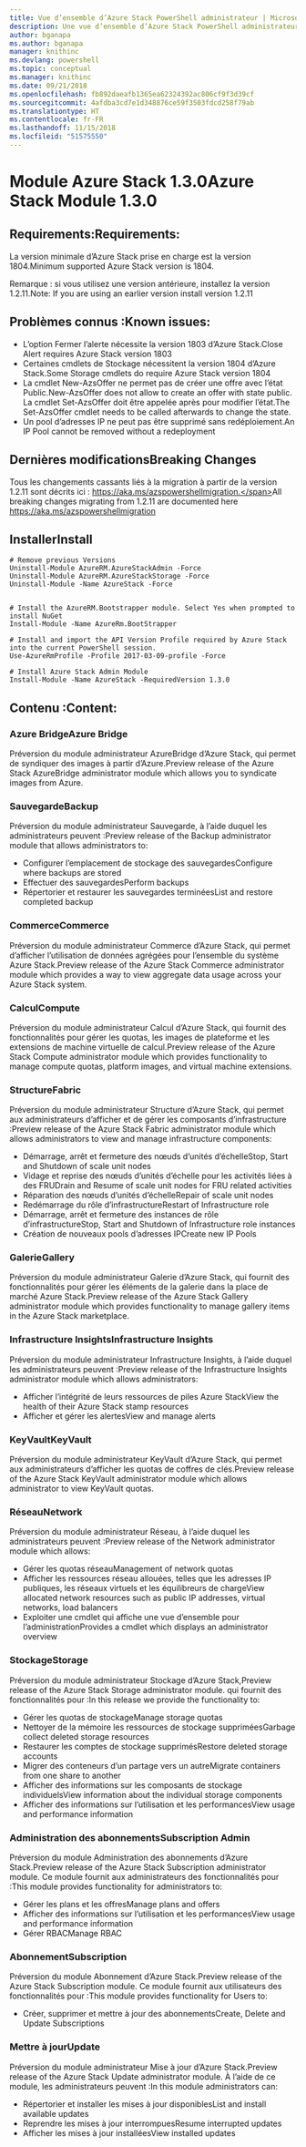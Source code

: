 ```yaml
---
title: Vue d’ensemble d’Azure Stack PowerShell administrateur | Microsoft Docs
description: Une vue d’ensemble d’Azure Stack PowerShell administrateur avec des instructions sur les procédures d’installation et de configuration.
author: bganapa
ms.author: bganapa
manager: knithinc
ms.devlang: powershell
ms.topic: conceptual
ms.manager: knithinc
ms.date: 09/21/2018
ms.openlocfilehash: fb892daeafb1365ea62324392ac806cf9f3d39cf
ms.sourcegitcommit: 4afdba3cd7e1d348876ce59f3503fdcd258f79ab
ms.translationtype: HT
ms.contentlocale: fr-FR
ms.lasthandoff: 11/15/2018
ms.locfileid: "51575550"
---
```

# <a name="azure-stack-module-130"></a><span data-ttu-id="00987-103">Module Azure Stack 1.3.0</span><span class="sxs-lookup"><span data-stu-id="00987-103">Azure Stack Module 1.3.0</span></span>

## <a name="requirements"></a><span data-ttu-id="00987-104">Requirements:</span><span class="sxs-lookup"><span data-stu-id="00987-104">Requirements:</span></span>
<span data-ttu-id="00987-105">La version minimale d’Azure Stack prise en charge est la version 1804.</span><span class="sxs-lookup"><span data-stu-id="00987-105">Minimum supported Azure Stack version is 1804.</span></span>

<span data-ttu-id="00987-106">Remarque : si vous utilisez une version antérieure, installez la version 1.2.11.</span><span class="sxs-lookup"><span data-stu-id="00987-106">Note: If you are using an earlier version install version 1.2.11</span></span>

## <a name="known-issues"></a><span data-ttu-id="00987-107">Problèmes connus :</span><span class="sxs-lookup"><span data-stu-id="00987-107">Known issues:</span></span>

- <span data-ttu-id="00987-108">L’option Fermer l’alerte nécessite la version 1803 d’Azure Stack.</span><span class="sxs-lookup"><span data-stu-id="00987-108">Close Alert requires Azure Stack version 1803</span></span>
- <span data-ttu-id="00987-109">Certaines cmdlets de Stockage nécessitent la version 1804 d’Azure Stack.</span><span class="sxs-lookup"><span data-stu-id="00987-109">Some Storage cmdlets do require Azure Stack version 1804</span></span>
- <span data-ttu-id="00987-110">La cmdlet New-AzsOffer ne permet pas de créer une offre avec l’état Public.</span><span class="sxs-lookup"><span data-stu-id="00987-110">New-AzsOffer does not allow to create an offer with state public.</span></span> <span data-ttu-id="00987-111">La cmdlet Set-AzsOffer doit être appelée après pour modifier l’état.</span><span class="sxs-lookup"><span data-stu-id="00987-111">The Set-AzsOffer cmdlet needs to be called afterwards to change the state.</span></span>
- <span data-ttu-id="00987-112">Un pool d’adresses IP ne peut pas être supprimé sans redéploiement.</span><span class="sxs-lookup"><span data-stu-id="00987-112">An IP Pool cannot be removed without a redeployment</span></span>

## <a name="breaking-changes"></a><span data-ttu-id="00987-113">Dernières modifications</span><span class="sxs-lookup"><span data-stu-id="00987-113">Breaking Changes</span></span>
<span data-ttu-id="00987-114">Tous les changements cassants liés à la migration à partir de la version 1.2.11 sont décrits ici : https://aka.ms/azspowershellmigration.</span><span class="sxs-lookup"><span data-stu-id="00987-114">All breaking changes migrating from 1.2.11 are documented here https://aka.ms/azspowershellmigration</span></span>

## <a name="install"></a><span data-ttu-id="00987-115">Installer</span><span class="sxs-lookup"><span data-stu-id="00987-115">Install</span></span>
```
# Remove previous Versions
Uninstall-Module AzureRM.AzureStackAdmin -Force
Uninstall-Module AzureRM.AzureStackStorage -Force
Uninstall-Module -Name AzureStack -Force 


# Install the AzureRM.Bootstrapper module. Select Yes when prompted to install NuGet
Install-Module -Name AzureRm.BootStrapper

# Install and import the API Version Profile required by Azure Stack into the current PowerShell session.
Use-AzureRmProfile -Profile 2017-03-09-profile -Force

# Install Azure Stack Admin Module
Install-Module -Name AzureStack -RequiredVersion 1.3.0
```
## <a name="content"></a><span data-ttu-id="00987-116">Contenu :</span><span class="sxs-lookup"><span data-stu-id="00987-116">Content:</span></span>
### <a name="azure-bridge"></a><span data-ttu-id="00987-117">Azure Bridge</span><span class="sxs-lookup"><span data-stu-id="00987-117">Azure Bridge</span></span>
<span data-ttu-id="00987-118">Préversion du module administrateur AzureBridge d’Azure Stack, qui permet de syndiquer des images à partir d’Azure.</span><span class="sxs-lookup"><span data-stu-id="00987-118">Preview release of the Azure Stack AzureBridge administrator module which allows you to syndicate images from Azure.</span></span>

### <a name="backup"></a><span data-ttu-id="00987-119">Sauvegarde</span><span class="sxs-lookup"><span data-stu-id="00987-119">Backup</span></span>
<span data-ttu-id="00987-120">Préversion du module administrateur Sauvegarde, à l’aide duquel les administrateurs peuvent :</span><span class="sxs-lookup"><span data-stu-id="00987-120">Preview release of the Backup administrator module that allows administrators to:</span></span>
- <span data-ttu-id="00987-121">Configurer l’emplacement de stockage des sauvegardes</span><span class="sxs-lookup"><span data-stu-id="00987-121">Configure where backups are stored</span></span>
- <span data-ttu-id="00987-122">Effectuer des sauvegardes</span><span class="sxs-lookup"><span data-stu-id="00987-122">Perform backups</span></span>
- <span data-ttu-id="00987-123">Répertorier et restaurer les sauvegardes terminées</span><span class="sxs-lookup"><span data-stu-id="00987-123">List and restore completed backup</span></span>

### <a name="commerce"></a><span data-ttu-id="00987-124">Commerce</span><span class="sxs-lookup"><span data-stu-id="00987-124">Commerce</span></span>
<span data-ttu-id="00987-125">Préversion du module administrateur Commerce d’Azure Stack, qui permet d’afficher l’utilisation de données agrégées pour l’ensemble du système Azure Stack.</span><span class="sxs-lookup"><span data-stu-id="00987-125">Preview release of the Azure Stack Commerce administrator module which provides a way to view aggregate data usage across your Azure Stack system.</span></span>

### <a name="compute"></a><span data-ttu-id="00987-126">Calcul</span><span class="sxs-lookup"><span data-stu-id="00987-126">Compute</span></span>
<span data-ttu-id="00987-127">Préversion du module administrateur Calcul d’Azure Stack, qui fournit des fonctionnalités pour gérer les quotas, les images de plateforme et les extensions de machine virtuelle de calcul.</span><span class="sxs-lookup"><span data-stu-id="00987-127">Preview release of the Azure Stack Compute administrator module which provides functionality to manage compute quotas, platform images, and virtual machine extensions.</span></span>

### <a name="fabric"></a><span data-ttu-id="00987-128">Structure</span><span class="sxs-lookup"><span data-stu-id="00987-128">Fabric</span></span>
<span data-ttu-id="00987-129">Préversion du module administrateur Structure d’Azure Stack, qui permet aux administrateurs d’afficher et de gérer les composants d’infrastructure :</span><span class="sxs-lookup"><span data-stu-id="00987-129">Preview release of the Azure Stack Fabric administrator module which allows administrators to view and manage infrastructure components:</span></span>
- <span data-ttu-id="00987-130">Démarrage, arrêt et fermeture des nœuds d’unités d’échelle</span><span class="sxs-lookup"><span data-stu-id="00987-130">Stop, Start and Shutdown of scale unit nodes</span></span>
- <span data-ttu-id="00987-131">Vidage et reprise des nœuds d’unités d’échelle pour les activités liées à des FRU</span><span class="sxs-lookup"><span data-stu-id="00987-131">Drain and Resume of scale unit nodes for FRU related activities</span></span>
- <span data-ttu-id="00987-132">Réparation des nœuds d’unités d’échelle</span><span class="sxs-lookup"><span data-stu-id="00987-132">Repair of scale unit nodes</span></span>
- <span data-ttu-id="00987-133">Redémarrage du rôle d’infrastructure</span><span class="sxs-lookup"><span data-stu-id="00987-133">Restart of Infrastructure role</span></span>
- <span data-ttu-id="00987-134">Démarrage, arrêt et fermeture des instances de rôle d’infrastructure</span><span class="sxs-lookup"><span data-stu-id="00987-134">Stop, Start and Shutdown of Infrastructure role instances</span></span>
- <span data-ttu-id="00987-135">Création de nouveaux pools d’adresses IP</span><span class="sxs-lookup"><span data-stu-id="00987-135">Create new IP Pools</span></span>


### <a name="gallery"></a><span data-ttu-id="00987-136">Galerie</span><span class="sxs-lookup"><span data-stu-id="00987-136">Gallery</span></span>
<span data-ttu-id="00987-137">Préversion du module administrateur Galerie d’Azure Stack, qui fournit des fonctionnalités pour gérer les éléments de la galerie dans la place de marché Azure Stack.</span><span class="sxs-lookup"><span data-stu-id="00987-137">Preview release of the Azure Stack Gallery administrator module which provides functionality to manage gallery items in the Azure Stack marketplace.</span></span>

### <a name="infrastructure-insights"></a><span data-ttu-id="00987-138">Infrastructure Insights</span><span class="sxs-lookup"><span data-stu-id="00987-138">Infrastructure Insights</span></span>
<span data-ttu-id="00987-139">Préversion du module administrateur Infrastructure Insights, à l’aide duquel les administrateurs peuvent :</span><span class="sxs-lookup"><span data-stu-id="00987-139">Preview release of the Infrastructure Insights administrator module which allows administrators:</span></span>
- <span data-ttu-id="00987-140">Afficher l’intégrité de leurs ressources de piles Azure Stack</span><span class="sxs-lookup"><span data-stu-id="00987-140">View the health of their Azure Stack stamp resources</span></span>
- <span data-ttu-id="00987-141">Afficher et gérer les alertes</span><span class="sxs-lookup"><span data-stu-id="00987-141">View and manage alerts</span></span>

### <a name="keyvault"></a><span data-ttu-id="00987-142">KeyVault</span><span class="sxs-lookup"><span data-stu-id="00987-142">KeyVault</span></span>
<span data-ttu-id="00987-143">Préversion du module administrateur KeyVault d’Azure Stack, qui permet aux administrateurs d’afficher les quotas de coffres de clés.</span><span class="sxs-lookup"><span data-stu-id="00987-143">Preview release of the Azure Stack KeyVault administrator module which allows administrator to view KeyVault quotas.</span></span>

### <a name="network"></a><span data-ttu-id="00987-144">Réseau</span><span class="sxs-lookup"><span data-stu-id="00987-144">Network</span></span>
<span data-ttu-id="00987-145">Préversion du module administrateur Réseau, à l’aide duquel les administrateurs peuvent :</span><span class="sxs-lookup"><span data-stu-id="00987-145">Preview release of the Network administrator module which allows:</span></span>
- <span data-ttu-id="00987-146">Gérer les quotas réseau</span><span class="sxs-lookup"><span data-stu-id="00987-146">Management of network quotas</span></span>
- <span data-ttu-id="00987-147">Afficher les ressources réseau allouées, telles que les adresses IP publiques, les réseaux virtuels et les équilibreurs de charge</span><span class="sxs-lookup"><span data-stu-id="00987-147">View allocated network resources such as public IP addresses, virtual networks, load balancers</span></span>
- <span data-ttu-id="00987-148">Exploiter une cmdlet qui affiche une vue d’ensemble pour l’administration</span><span class="sxs-lookup"><span data-stu-id="00987-148">Provides a cmdlet which displays an administrator overview</span></span>

### <a name="storage"></a><span data-ttu-id="00987-149">Stockage</span><span class="sxs-lookup"><span data-stu-id="00987-149">Storage</span></span>
<span data-ttu-id="00987-150">Préversion du module administrateur Stockage d’Azure Stack,</span><span class="sxs-lookup"><span data-stu-id="00987-150">Preview release of the Azure Stack Storage administrator module.</span></span>  <span data-ttu-id="00987-151">qui fournit des fonctionnalités pour :</span><span class="sxs-lookup"><span data-stu-id="00987-151">In this release we provide the functionality to:</span></span>
- <span data-ttu-id="00987-152">Gérer les quotas de stockage</span><span class="sxs-lookup"><span data-stu-id="00987-152">Manage storage quotas</span></span>
- <span data-ttu-id="00987-153">Nettoyer de la mémoire les ressources de stockage supprimées</span><span class="sxs-lookup"><span data-stu-id="00987-153">Garbage collect deleted storage resources</span></span>
- <span data-ttu-id="00987-154">Restaurer les comptes de stockage supprimés</span><span class="sxs-lookup"><span data-stu-id="00987-154">Restore deleted storage accounts</span></span>
- <span data-ttu-id="00987-155">Migrer des conteneurs d’un partage vers un autre</span><span class="sxs-lookup"><span data-stu-id="00987-155">Migrate containers from one share to another</span></span>
- <span data-ttu-id="00987-156">Afficher des informations sur les composants de stockage individuels</span><span class="sxs-lookup"><span data-stu-id="00987-156">View information about the individual storage components</span></span>
- <span data-ttu-id="00987-157">Afficher des informations sur l’utilisation et les performances</span><span class="sxs-lookup"><span data-stu-id="00987-157">View usage and performance information</span></span>

### <a name="subscription-admin"></a><span data-ttu-id="00987-158">Administration des abonnements</span><span class="sxs-lookup"><span data-stu-id="00987-158">Subscription Admin</span></span>
<span data-ttu-id="00987-159">Préversion du module Administration des abonnements d’Azure Stack.</span><span class="sxs-lookup"><span data-stu-id="00987-159">Preview release of the Azure Stack Subscription administrator module.</span></span>  <span data-ttu-id="00987-160">Ce module fournit aux administrateurs des fonctionnalités pour :</span><span class="sxs-lookup"><span data-stu-id="00987-160">This module provides functionality for administrators to:</span></span>
- <span data-ttu-id="00987-161">Gérer les plans et les offres</span><span class="sxs-lookup"><span data-stu-id="00987-161">Manage plans and offers</span></span>
- <span data-ttu-id="00987-162">Afficher des informations sur l’utilisation et les performances</span><span class="sxs-lookup"><span data-stu-id="00987-162">View usage and performance information</span></span>
- <span data-ttu-id="00987-163">Gérer RBAC</span><span class="sxs-lookup"><span data-stu-id="00987-163">Manage RBAC</span></span>

### <a name="subscription"></a><span data-ttu-id="00987-164">Abonnement</span><span class="sxs-lookup"><span data-stu-id="00987-164">Subscription</span></span>
<span data-ttu-id="00987-165">Préversion du module Abonnement d’Azure Stack.</span><span class="sxs-lookup"><span data-stu-id="00987-165">Preview release of the Azure Stack Subscription module.</span></span>  <span data-ttu-id="00987-166">Ce module fournit aux utilisateurs des fonctionnalités pour :</span><span class="sxs-lookup"><span data-stu-id="00987-166">This module provides functionality for Users to:</span></span>
- <span data-ttu-id="00987-167">Créer, supprimer et mettre à jour des abonnements</span><span class="sxs-lookup"><span data-stu-id="00987-167">Create, Delete and Update Subscriptions</span></span>

### <a name="update"></a><span data-ttu-id="00987-168">Mettre à jour</span><span class="sxs-lookup"><span data-stu-id="00987-168">Update</span></span>
<span data-ttu-id="00987-169">Préversion du module administrateur Mise à jour d’Azure Stack.</span><span class="sxs-lookup"><span data-stu-id="00987-169">Preview release of the Azure Stack Update administrator module.</span></span>  <span data-ttu-id="00987-170">À l’aide de ce module, les administrateurs peuvent :</span><span class="sxs-lookup"><span data-stu-id="00987-170">In this module administrators can:</span></span>
- <span data-ttu-id="00987-171">Répertorier et installer les mises à jour disponibles</span><span class="sxs-lookup"><span data-stu-id="00987-171">List and install available updates</span></span>
- <span data-ttu-id="00987-172">Reprendre les mises à jour interrompues</span><span class="sxs-lookup"><span data-stu-id="00987-172">Resume interrupted updates</span></span>
- <span data-ttu-id="00987-173">Afficher les mises à jour installées</span><span class="sxs-lookup"><span data-stu-id="00987-173">View installed updates</span></span>
